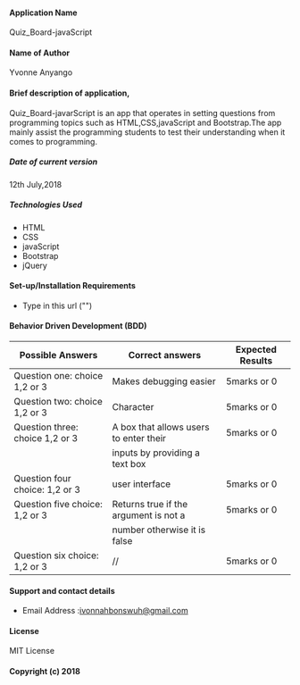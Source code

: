 #### Application Name
Quiz_Board-javaScript

#### Name of Author
Yvonne Anyango

#### Brief description of application,
 Quiz_Board-javarScript is an app that operates in setting questions from programming topics
 such as HTML,CSS,javaScript and Bootstrap.The app mainly assist the programming students to
 test their understanding when it comes to programming.

##### Date of current version
12th July,2018

##### Technologies Used
*  HTML
*  CSS
*  javaScript
*  Bootstrap
*  jQuery

#### Set-up/Installation Requirements
*  Type in this url ("")  

#### Behavior Driven Development (BDD)
Possible Answers               |   Correct answers                       |   Expected Results  |
-----------------------------  |-----------------------------------------|---------------------|
Question one: choice 1,2 or 3  |  Makes debugging easier                 |      5marks or 0    |
Question two: choice 1,2 or 3  |  Character                              |      5marks or 0    |
Question three: choice 1,2 or 3|  A box that allows users to enter their |      5marks or 0    |
                               |  inputs by providing a text box         |                     |
Question four choice: 1,2 or 3 |  user interface                         |      5marks or 0    |
Question five choice: 1,2 or 3 |  Returns true if the argument is not a  |      5marks or 0    |
                               |  number otherwise it is false           |                     |
Question six choice: 1,2 or 3  |  //                                     |      5marks or 0    |


#### Support and contact details
*  Email Address :ivonnahbonswuh@gmail.com

#### License
MIT License
#### Copyright (c) 2018
